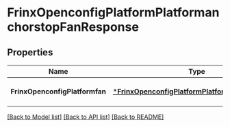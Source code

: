 # FrinxOpenconfigPlatformPlatformanchorstopFanResponse

## Properties
Name | Type | Description | Notes
------------ | ------------- | ------------- | -------------
**FrinxOpenconfigPlatformfan** | [***FrinxOpenconfigPlatformPlatformanchorstopFan**](frinx.openconfig.platform.platformanchorstop.Fan.md) |  | [optional] [default to null]

[[Back to Model list]](../README.md#documentation-for-models) [[Back to API list]](../README.md#documentation-for-api-endpoints) [[Back to README]](../README.md)


